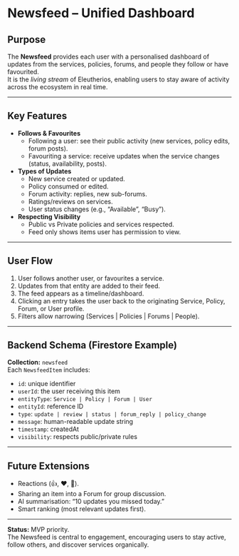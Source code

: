 # Newsfeed – Unified Dashboard

## Purpose
The **Newsfeed** provides each user with a personalised dashboard of updates from the services, policies, forums, and people they follow or have favourited.  
It is the *living stream* of Eleutherios, enabling users to stay aware of activity across the ecosystem in real time.

---

## Key Features
- **Follows & Favourites**
  - Following a user: see their public activity (new services, policy edits, forum posts).
  - Favouriting a service: receive updates when the service changes (status, availability, posts).
- **Types of Updates**
  - New service created or updated.
  - Policy consumed or edited.
  - Forum activity: replies, new sub-forums.
  - Ratings/reviews on services.
  - User status changes (e.g., “Available”, “Busy”).  
- **Respecting Visibility**
  - Public vs Private policies and services respected.
  - Feed only shows items user has permission to view.

---

## User Flow
1. User follows another user, or favourites a service.  
2. Updates from that entity are added to their feed.  
3. The feed appears as a timeline/dashboard.  
4. Clicking an entry takes the user back to the originating Service, Policy, Forum, or User profile.  
5. Filters allow narrowing (Services | Policies | Forums | People).

---

## Backend Schema (Firestore Example)
**Collection:** `newsfeed`  
Each `NewsfeedItem` includes:
- `id`: unique identifier  
- `userId`: the user receiving this item  
- `entityType`: `Service | Policy | Forum | User`  
- `entityId`: reference ID  
- `type`: `update | review | status | forum_reply | policy_change`  
- `message`: human-readable update string  
- `timestamp`: createdAt  
- `visibility`: respects public/private rules  

---

## Future Extensions
- Reactions (👍, ❤️, 🔁).  
- Sharing an item into a Forum for group discussion.  
- AI summarisation: “10 updates you missed today.”  
- Smart ranking (most relevant updates first).  

---

**Status:** MVP priority.  
The Newsfeed is central to engagement, encouraging users to stay active, follow others, and discover services organically.
